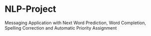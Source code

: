 # NLP-Project
Messaging Application with Next Word Prediction, Word Completion, Spelling Correction and Automatic Priority Assignment 
